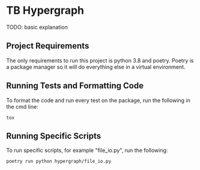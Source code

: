 # TB Hypergraph
TODO: basic explanation

## Project Requirements
The only requirements to run this project is python 3.8 and poetry. Poetry is a package manager so it will do everything else in a virtual environment.

## Running Tests and Formatting Code
To format the code and run every test on the package, run the following in the cmd line:

```
tox
```

## Running Specific Scripts
To run specific scripts, for example "file_io.py", run the following:

```
poetry run python hypergraph/file_io.py
```

